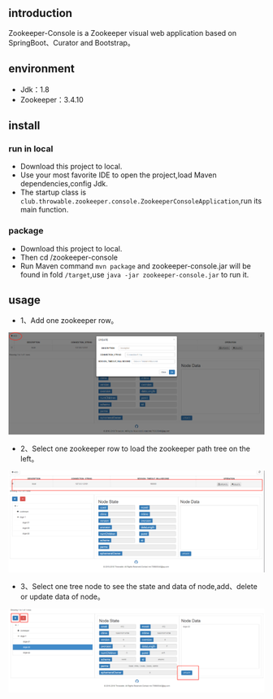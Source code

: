 ## introduction
Zookeeper-Console is a Zookeeper visual web application based on SpringBoot、Curator and Bootstrap。

## environment
- Jdk：1.8
- Zookeeper：3.4.10

## install
### run in local
- Download this project to local.
- Use your most favorite IDE to open the project,load Maven dependencies,config Jdk.
- The startup class is `club.throwable.zookeeper.console.ZookeeperConsoleApplication`,run its main function.

### package
- Download this project to local.
- Then cd /zookeeper-console
- Run Maven command `mvn package` and zookeeper-console.jar will be found in fold `/target`,use `java -jar zookeeper-console.jar` to run it.

## usage
- 1、Add one zookeeper row。

![usage-1](usage-1.png)

- 2、Select one zookeeper row to load the zookeeper path tree on the left。

![usage-2](usage-2.png)

- 3、Select one tree node to see the state and data of node,add、delete or update data of node。

![usage-3](usage-3.png)